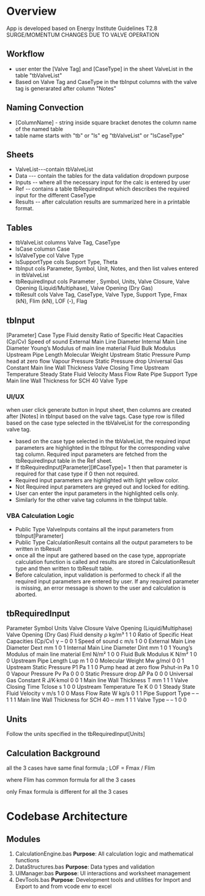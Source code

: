 # Overview
App is developed based on Energy Institute Guidelines
T2.8 SURGE/MOMENTUM CHANGES DUE TO VALVE OPERATION

## Workflow
- user enter the [Valve Tag] and [CaseType] in the sheet ValveList in the table "tbValveList"
- Based on Valve  Tag and CaseType in the tbInput columns with the valve tag is generarated after column "Notes"


## Naming Convection
- [ColumnName] - string inside square bracket denotes the column name of the named table
- table name starts with "tb" or "ls" eg "tbValveList" or "lsCaseType"

## Sheets
- ValveList---contain tbValveList
- Data --- contain the tables for the data validation dropdown purpose
- Inputs -- where all the necessary input for the calc is entered by user
- Ref -- contains a table tbRequiredInput which describes the required input for the different CaseType
- Results -- after calculation results are summarized here in a printable format.

## Tables
- tbValveList columns Valve Tag,	CaseType
- lsCase columsn Case
- lsValveType col Valve Type
- lsSupportType cols Support Type,	Theta
- tbInput cols Parameter,	Symbol,	Unit,	Notes, and then list valves entered in tbValveList
- tbRequiredInput cols Parameter ,	Symbol, 	Units, 	Valve Closure, 	Valve Opening (Liquid/Multiphase),	Valve Opening (Dry Gas)
- tbResult cols Valve Tag,	CaseType,	Valve Type,	Support Type,	Fmax (kN),	Flim (kN),	LOF (-),	Flag

## tbInput

[Parameter]
Case Type
Fluid density
Ratio of Specific Heat Capacities (Cp/Cv)
Speed of sound
External Main Line Diameter
Internal Main Line Diameter
Young’s Modulus of main line material
Fluid Bulk Modulus
Upstream Pipe Length
Molecular Weight
Upstream Static Pressure
Pump head at zero flow
Vapour Pressure
Static Pressure drop
Universal Gas Constant
Main line Wall Thickness
Valve Closing Time
Upstream Temperature
Steady State Fluid Velocity
Mass Flow Rate
Pipe Support Type
Main line Wall Thickness for SCH 40
Valve Type

### UI/UX
when user click generate button in Input sheet, then columns are created after [Notes] in tbInput based on the valve tags.
Case type row is filled based on the case type selected in the tbValveList for the corresponding valve tag.
- based on the case type selected in the tbValveList, the required input parameters are highlighted in the tbInput for the corresponding valve tag column. Required input parameters are fetched from the tbRequiredInput table in the Ref sheet.
- If tbRequiredInput[Parameter][#CaseType]= 1 then that parameter is required for that case type if 0 then not required.
- Required input parameters are highlighted with light yellow color.
- Not Required input parameters are greyed out and locked for editing.
- User can enter the input parameters in the highlighted cells only.
- Similarly for the other valve tag columns in the tbInput table.

### VBA Calculation Logic
- Public Type ValveInputs contains all the input parameters from tbInput[Parameter]
- Public Type CalculationResult contains all the output parameters to be written in tbResult
- once all the input are gathered based on the case type, appropriate calculation function is called and results are stored in CalculationResult type and then written to tbResult table.
- Before calculation, input validation is performed to check if all the required input parameters are entered by user. If any required parameter is missing, an error message is shown to the user and calculation is aborted.

## tbRequiredInput
Parameter	Symbol	Units	Valve Closure	Valve Opening (Liquid/Multiphase)	Valve Opening (Dry Gas)
Fluid density	ρ	kg/m³	1	1	0
Ratio of Specific Heat Capacities (Cp/Cv)	γ	–	0	0	1
Speed of sound	c	m/s	1	0	0
External Main Line Diameter	Dext	mm	1	0	1
Internal Main Line Diameter	Dint	mm	1	0	1
Young’s Modulus of main line material	Eml	N/m²	1	0	0
Fluid Bulk Modulus	K	N/m²	1	0	0
Upstream Pipe Length	Lup	m	1	0	0
Molecular Weight	Mw	g/mol	0	0	1
Upstream Static Pressure	P1	Pa	1	1	0
Pump head at zero flow	Pshut-in	Pa	1	0	0
Vapour Pressure	Pv	Pa	0	0	0
Static Pressure drop	∆P	Pa	0	0	0
Universal Gas Constant	R	J/K·kmol	0	0	1
Main line Wall Thickness	T	mm	1	1	1
Valve Closing Time	Tclose	s	1	0	0
Upstream Temperature	Te	K	0	0	1
Steady State Fluid Velocity	v	m/s	1	0	0
Mass Flow Rate	W	kg/s	0	1	1
Pipe Support Type	–	–	1	1	1
Main line Wall Thickness for SCH 40	–	mm	1	1	1
Valve Type	–	–	1	0	0

## Units
Follow the units specified in the tbRequiredInput[Units]

## Calculation Background

all the 3 cases have same final formula ;
LOF = Fmax / Flim

where Flim has common formula for all the 3 cases

only Fmax formula is different for all the 3 cases



# Codebase Architecture
## Modules
1. CalculationEngine.bas
**Purpose**: All calculation logic and mathematical functions
2. DataStructures.bas
**Purpose**: Data types and validation
3. UIManager.bas
**Purpose**: UI interactions and worksheet management
4. DevTools.bas
**Purpose**: Development tools and utilities for Import and Export to and from vcode env to excel